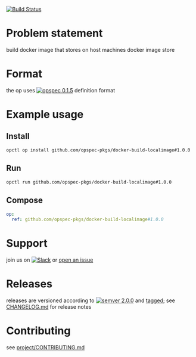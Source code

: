[![Build Status](https://travis-ci.org/opspec-pkgs/docker-build-localimage.svg?branch=master)](https://travis-ci.org/opspec-pkgs/docker-build-localimage)

# Problem statement

build docker image that stores on host machines docker image store

# Format

the op uses [![opspec 0.1.5](https://img.shields.io/badge/opspec-0.1.5-brightgreen.svg?colorA=6b6b6b&colorB=fc16be)](https://opspec.io/0.1.5) definition format

# Example usage

## Install

```shell
opctl op install github.com/opspec-pkgs/docker-build-localimage#1.0.0
```

## Run

```
opctl run github.com/opspec-pkgs/docker-build-localimage#1.0.0
```

## Compose

```yaml
op:
  ref: github.com/opspec-pkgs/docker-build-localimage#1.0.0
```

# Support

join us on
[![Slack](https://opctl-slackin.herokuapp.com/badge.svg)](https://opctl-slackin.herokuapp.com/)
or
[open an issue](https://github.com/opspec-pkgs/docker-build-localimage/issues)

# Releases

releases are versioned according to
[![semver 2.0.0](https://img.shields.io/badge/semver-2.0.0-brightgreen.svg)](http://semver.org/spec/v2.0.0.html)
and [tagged](https://git-scm.com/book/en/v2/Git-Basics-Tagging); see
[CHANGELOG.md](CHANGELOG.md) for release notes

# Contributing

see
[project/CONTRIBUTING.md](https://github.com/opspec-pkgs/project/blob/master/CONTRIBUTING.md)

